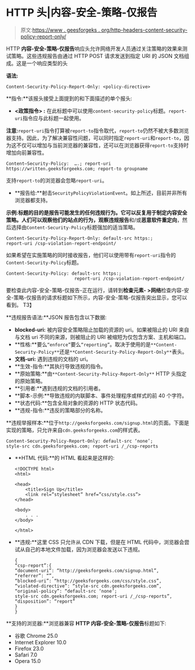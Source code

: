 # HTTP 头|内容-安全-策略-仅报告

> 原文:[https://www . geesforgeks . org/http-headers-content-security-policy-report-only/](https://www.geeksforgeeks.org/http-headers-content-security-policy-report-only/)

HTTP **内容-安全-策略-仅报告**响应头允许网络开发人员通过关注策略的效果来测试策略。这些违规报告由通过 HTTP POST 请求发送到指定 URI 的 JSON 文档组成。这是一个响应类型的头

**语法:**

```
Content-Security-Policy-Report-Only: <policy-directive>
```

**指令:**该报头接受上面提到的和下面描述的单个报头:

*   **<政策指令> :** 在此标题中可以使用`content-security-policy`标题。`report-uri`指令应与此标题一起使用。

**注意:**`report-uri`指令打算被`report-to`指令取代，`report-to`仍然不被大多数浏览器支持。因此，为了解决兼容性问题，可以同时指定`report-uri`和`report-to`，因为这不仅可以增加与当前浏览器的兼容性，还可以在浏览器获得`report-to`支持时增加向前兼容性。

```
Content–Security-Policy:  ….; report-uri
https://written.geeksforgeeks.com; report-to groupname
```

支持`report-to`的浏览器会忽略`report-uri`。

*   **报告给:**射击`SecurityPolicyViolationEvent`。如上所述，目前并非所有浏览器都支持。

**示例:**标题的目的是报告可能发生的任何违规行为。它可以反复用于制定内容安全策略。人们可以观察他们的站点的行为，观察**违规报告**和/或**恶意软件重定向**，然后选择由`Content-Security-Policy`标题强加的适当策略。

```
Content-Security-Policy-Report-Only: default-src https:; 
report-uri /csp-violation-report-endpoint/ 
```

如果希望在实施策略的同时接收报告，他们可以使用带有`report-uri`指令的`Content-Security-Policy`标题。

```
Content-Security-Policy: default-src https:; 
                          report-uri /csp-violation-report-endpoint/
```

要检查此内容-安全-策略-仅报告-正在运行，请转到**检查元素- >网络**检查内容-安全-策略-仅报告的请求标题如下所示，内容-安全-策略-仅报告突出显示，您可以看到。
T3】

**违规报告语法:**JSON 报告包含以下数据:

*   **blocked-uri:** 被内容安全策略阻止加载的资源的 uri。如果被阻止的 URI 来自与文档 uri 不同的来源，则被阻止的 URI 被缩短为仅包含方案、主机和端口。
*   **性格:**要么`“enforce”`要么`“reporting”`。取决于使用的是`**Content-Security-Policy**`还是`**Content-Security-Policy-Report-Only**`表头。
*   **文档-uri:** 遇到违规的文档的 uri。
*   **生效-指令:**其执行导致违规的指令。
*   **原始策略:**由`**Content-Security-Policy-Report-Only**` HTTP 头指定的原始策略。
*   **引用者:**遇到违规的文档的引用者。
*   **脚本-示例:**导致违规的内联脚本、事件处理程序或样式的前 40 个字符。
*   **状态代码:**包含全局对象的资源的 HTTP 状态代码。
*   **违规-指令:**违反的策略部分的名称。

**违规举报样本:**位于`http://geeksforgeeks.com/signup.html`的页面。下面是实现的策略，只允许来自`cdn.geeksforgeeks.com`的样式表。

```
Content-Security-Policy-Report-Only: default-src ‘none’; 
style-src cdn.geeksforgeeks.com; report-uri /_/csp-reports
```

*   **HTML 代码:**的 HTML 看起来是这样的:

    ```
    <!DOCTYPE html>
    <html>

    <head>
        <title>Sign Up</title>
        <link rel=”stylesheet” href=”css/style.css”>
    </head>

    <body>
        . . .
    </body>

    </html>
    ```

*   **违规:**这里 CSS 只允许从 CDN 下载，但是在 HTML 代码中，浏览器会尝试从自己的本地文件加载，因为浏览器会发送以下违规。

    ```
    {
    “csp-report”:{
    “document-uri”: “http://geeksforgeeks.com/signup.html”,
    “referrer”: “”,
    “blocked-uri”: “http://geeksforgeeks.com/css/style.css”,
    “violated-directive”: “style-src cdn.geeksforgeeks.com”,
    “original-policy”: “default-src ‘none’; 
    style-src cdn.geeksforgeeks.com; report-uri /_/csp-reports”,
    “disposition”: “report”
    }
    }

    ```

**支持的浏览器:**浏览器兼容 **HTTP 内容-安全-策略-仅报告**标题如下:

*   谷歌 Chrome 25.0
*   Internet Explorer 10.0
*   Firefox 23.0
*   Safari 7.0
*   Opera 15.0